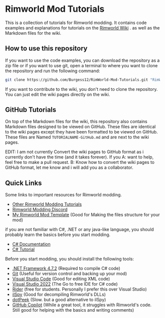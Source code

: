 # Rimworld Mod Tutorials

This is a collection of tutorials for Rimworld modding. It contains code examples and explanations for tutorials on the [Rimworld Wiki](https://rimworldwiki.com/index.php?title=Modding_Tutorials/) . as well as the Markdown files for the wiki.

## How to use this repository

If you want to use the code examples, you can download the repository as a zip file
or if you want to use git, open a terminal to where you want to clone the repository and run the following command:

```bash
git clone https://github.com/Burgess12/RimWorld-Mod-Tutorials.git "RimWorld Mod Tutorials"
```

If you want to contribute to the wiki, you don't need to clone the repository. You can just edit the wiki pages directly on the wiki.


## GitHub Tutorials

On top of the Markdown files for the wiki, this repository also contains Markdown files designed to be viewed on GitHub. These files are identical to the wiki pages except they have been formatted to be viewed on GitHub. These files are Named `TUTORIALNAME-GitHub.md` and are next to the wiki pages.

EDIT: I am not currently Convert the wiki pages to GitHub format as i currently don't have the time (and it takes forever). 
If you 
A: want to help, feel free to make a pull request.
B: Know how to convert the wiki pages to GitHub format, let me know and i will add you as a collaborator.

## Quick Links
Some links to important resources for Rimworld modding.
* [Other Rimworld Modding Tutorials](https://rimworldwiki.com/wiki/Modding_Tutorials)
* [Rimworld Modding Discord](https://discord.gg/rimworld)
* [My Rimworld Mod Template](https://github.com/Burgess12/Rimwold-Dotnet-Template) (Good for Making the files structure for your mod)

if you are not familiar with C#, .NET or any java-like language, you should probably learn the basics before you start modding.
* [C# Documentation](https://docs.microsoft.com/en-us/dotnet/csharp/)
* [C# Tutorial](https://www.w3schools.com/cs/) 

Before you start modding, you should install the following tools:
* [.NET Framework 4.7.2](https://dotnet.microsoft.com/download/dotnet-framework/net472) (Required to compile C# code)
* [Git](https://git-scm.com/downloads) (Useful for version control and backing up your mod)
* [Visual Studio Code](https://code.visualstudio.com/) (Good for editing XML code)
* [Visual Studio 2022](https://visualstudio.microsoft.com/vs/) (The Go to free IDE for C# code)
* [Rider](https://www.jetbrains.com/rider/) (free for students. Personally I prefer this over Visual Studio)
* [ilSpy](https://github.com/icsharpcode/ILSpy) (Good for decompiling Rimworld's DLLs)
* [dotPeek](https://www.jetbrains.com/decompiler/) (Slow. but a good alternative to ilSpy)
* [GitHub Copilot](https://copilot.github.com/) (While a great tool, it struggles with Rimworld's code. Still good for helping with the basics and writing comments)